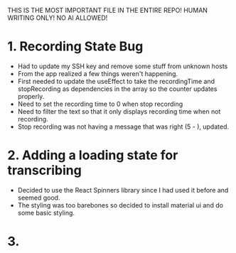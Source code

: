 THIS IS THE MOST IMPORTANT FILE IN THE ENTIRE REPO! HUMAN WRITING ONLY! NO AI ALLOWED!

# 1. Recording State Bug

- Had to update my SSH key and remove some stuff from unknown hosts
- From the app realized a few things weren't happening.
- First needed to update the useEffect to take the recordingTime and stopRecording as dependencies in the array so the counter updates properly.
- Need to set the recording time to 0 when stop recording
- Need to filter the text so that it only displays recording time when not recording.
- Stop recording was not having a message that was right (5 - ), updated.

# 2. Adding a loading state for transcribing

- Decided to use the React Spinners library since I had used it before and seemed good.
- The styling was too barebones so decided to install material ui and do some basic styling.

# 3.